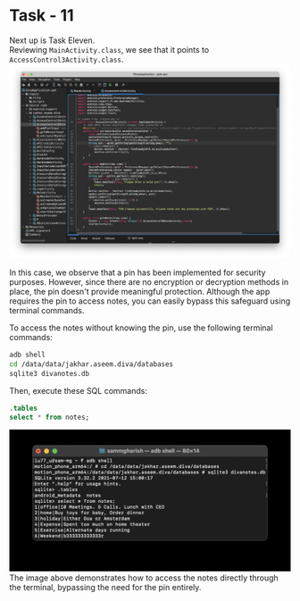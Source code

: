 # Task - 11

Next up is Task Eleven.  
Reviewing `MainActivity.class`, we see that it points to `AccessControl3Activity.class`.  
![Untitled](DIVA%20ScreenShots/Level%20-%2011%20(AccessControl3Activity).png)

In this case, we observe that a pin has been implemented for security purposes. However, since there are no encryption or decryption methods in place, the pin doesn't provide meaningful protection. Although the app requires the pin to access notes, you can easily bypass this safeguard using terminal commands.

To access the notes without knowing the pin, use the following terminal commands:
```bash
adb shell
cd /data/data/jakhar.aseem.diva/databases
sqlite3 divanotes.db
```

Then, execute these SQL commands:
```sql
.tables
select * from notes;
```
![Untitled](DIVA%20ScreenShots/Level%20-%2011%20(Terminal).jpg)
The image above demonstrates how to access the notes directly through the terminal, bypassing the need for the pin entirely.